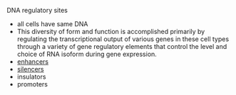 
DNA regulatory sites

* all cells have same DNA
* This diversity of form and function is accomplished primarily by regulating the transcriptional output of various genes in these cell types through a variety of gene regulatory elements that control the level and choice of RNA isoform during gene expression.
* [enhancers](enhancers)
* [silencers](silencers)
* insulators
* promoters
